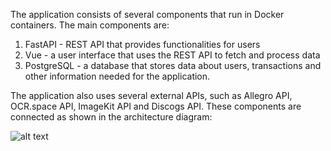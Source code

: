 The application consists of several components that run in Docker containers. 
The main components are:
1. FastAPI - REST API that provides functionalities for users
2. Vue - a user interface that uses the REST API to fetch and process data
3. PostgreSQL - a database that stores data about users, transactions and other information needed for the application.

The application also uses several external APIs, such as Allegro API, OCR.space API, ImageKit API and Discogs API.
These components are connected as shown in the architecture diagram:

![alt text](https://ik.imagekit.io/jhddvvyeg/diagram.png?updatedAt=1685043645444)


